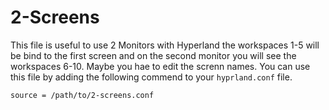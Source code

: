 # 2-Screens
This file is useful to use 2 Monitors with Hyperland the workspaces 1-5 will be bind to the first screen and on the second monitor you will see the workspaces 6-10.
Maybe you hae to edit the screnn names.
You can use this file by adding the following commend to your `hyprland.conf` file.
```
source = /path/to/2-screens.conf
```
